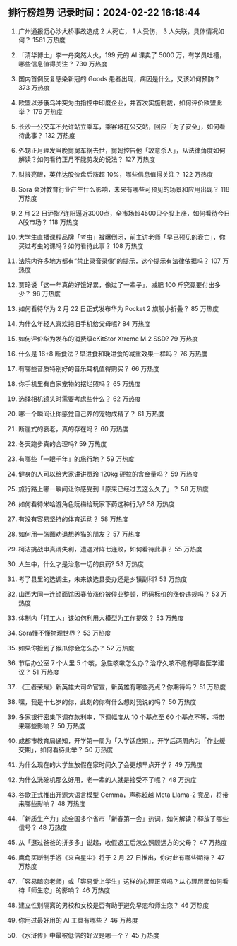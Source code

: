 
## 排行榜趋势 记录时间：2024-02-22 16:18:44
  
  1. 广州通报沥心沙大桥事故造成 2 人死亡， 1 人受伤， 3 人失联，具体情况如何？ 1561 万热度
    
  2. 「清华博士」李一舟突然大火，199 元的 AI 课卖了 5000 万，有学员吐槽，哪些信息值得关注？ 730 万热度
    
  3. 国内首例反复感染新冠的 Goods 患者出现，病因是什么，又该如何预防？ 373 万热度
    
  4. 欧盟以涉俄乌冲突为由指控中印度企业，并首次实施制裁，如何评价欧盟此举？ 179 万热度
    
  5. 长沙一公交车不允许站立乘车，乘客堵在公交站，回应「为了安全」，如何看待此事？ 132 万热度
    
  6. 外甥正月理发当晚舅舅车祸去世，舅妈控告他「故意杀人」，从法律角度如何解读？如何看待正月不能剪发的说法？ 127 万热度
    
  7. 财报亮眼，英伟达股价盘后涨超 10%，哪些信息值得关注？ 122 万热度
    
  8. Sora 会对教育行业产生什么影响，未来有哪些可预见的场景和应用出现？ 118 万热度
    
  9. 2 月 22 日沪指7连阳逼近3000点，全市场超4500只个股上涨，如何看待今日A股市场？ 118 万热度
    
  10. 大学生直播课程品牌「考虫」被曝倒闭，前主讲老师「早已预见的衰亡」，你买过考虫的课吗？如何看待此事？ 108 万热度
    
  11. 法院内许多地方都有“禁止录音录像”的提示，这个提示有法律依据吗？ 107 万热度
    
  12. 贾玲说「这一年真的好饿好累，像过了一辈子」，减肥 100 斤究竟要付出多少？ 96 万热度
    
  13. 如何看待华为 2 月 22 日正式发布华为 Pocket 2 旗舰小折叠？ 85 万热度
    
  14. 为什么年轻人喜欢把旧手机给父母呢? 84 万热度
    
  15. 如何评价华为发布的消费级eKitStor Xtreme M.2 SSD? 79 万热度
    
  16. 什么是 16+8 断食法？早进食和晚进食的减重效果一样吗？ 76 万热度
    
  17. 有哪些音质特别好的音乐耳机值得购买？ 66 万热度
    
  18. 你手机里有自家宠物的摆烂照吗？ 65 万热度
    
  19. 选择相机镜头时需要考虑些什么？ 62 万热度
    
  20. 哪一个瞬间让你感觉自己养的宠物成精了？ 61 万热度
    
  21. 断崖式的衰老，真的存在吗？ 60 万热度
    
  22. 冬天跑步真的合理吗? 59 万热度
    
  23. 有哪些「一眼千年」的旅行地？ 59 万热度
    
  24. 健身的人可以给大家讲讲贾玲 120kg 硬拉的含金量吗？ 59 万热度
    
  25. 旅行路上哪一瞬间让你感受到「原来已经过去这么久了」？ 58 万热度
    
  26. 如何看待米哈游角色阮梅给玩家下药这种行为? 58 万热度
    
  27. 有没有容易坚持的体育运动？ 58 万热度
    
  28. 如何用一张图劝退想养猫的朋友？ 57 万热度
    
  29. 柯洁挑战申真谞失利，遭遇对阵七连败，如何看待此事？ 55 万热度
    
  30. 人生中，什么才是治愈一切的良药? 53 万热度
    
  31. 考了县里的选调生，未来该选县委办还是乡镇副科? 53 万热度
    
  32. 山西大同一连锁面馆因春节涨价被停业整顿，明码标价的涨价违规吗？ 53 万热度
    
  33. 体制内「打工人」该如何利用大模型为工作提效？ 53 万热度
    
  34. Sora懂不懂物理世界？ 53 万热度
    
  35. 如果你捡到了猴爪你会怎么办？ 52 万热度
    
  36. 节后办公室 7 个人里 5 个咳，急性咳嗽怎么办？治疗久咳不愈有哪些医学建议？ 51 万热度
    
  37. 《王者荣耀》新英雄大司命官宣，新英雄有哪些亮点？你期待吗？ 51 万热度
    
  38. 嘿，我是十七岁的你，此刻的你有什么想对我说的吗？ 50 万热度
    
  39. 多家银行密集下调存款利率，下调幅度从 10 个基点至 60 个基点不等，将带来哪些影响？ 50 万热度
    
  40. 成都市教育局通知，开学第一周为「入学适应期」，开学后两周内为「作业缓交期」，如何看待此举？ 50 万热度
    
  41. 为什么现在的大学生放假在家时间久了会更想早点开学？ 49 万热度
    
  42. 为什么洗碗机那么好用，老一辈的人就是接受不了呢？ 48 万热度
    
  43. 谷歌正式推出开源大语言模型 Gemma，声称超越 Meta Llama-2 竞品，将带来哪些影响？ 48 万热度
    
  44. 「新质生产力」成全国多个省市「新春第一会」热词，如何解读？释放了哪些信号？ 48 万热度
    
  45. 从「逛过爸爸的拼多多」说起，收假返工后怎么照顾远方的父母？ 47 万热度
    
  46. 鹰角买断制手游《来自星尘》将于 2 月 27 日推出，你对此有哪些期待？ 47 万热度
    
  47. 「容易暗恋老师」或「容易爱上学生」这样的心理正常吗？从心理层面如何看待「师生恋」的影响？ 46 万热度
    
  48. 建立性别隔离的男校和女校是否有助于避免早恋和师生恋？ 46 万热度
    
  49. 你用过最好用的 AI 工具有哪些？ 46 万热度
    
  50. 《水浒传》中最被低估的好汉是哪一个？ 45 万热度
    